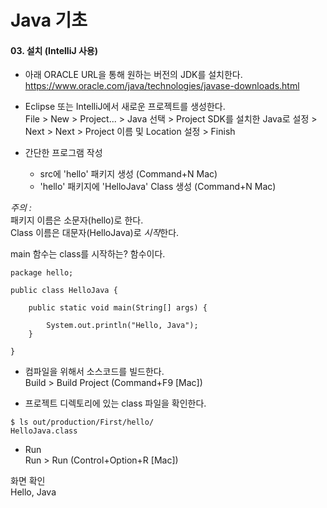 # Java 기초

#### 03. 설치 (IntelliJ 사용)

* 아래 ORACLE URL을 통해 원하는 버전의 JDK를 설치한다.    
https://www.oracle.com/java/technologies/javase-downloads.html

* Eclipse 또는 IntelliJ에서 새로운 프로젝트를 생성한다.    
File > New > Project... > Java 선택 > Project SDK를 설치한 Java로 설정 > Next > Next > Project 이름 및 Location 설정 > Finish

* 간단한 프로그램 작성
    * src에 'hello' 패키지 생성 (Command+N Mac)
    * 'hello' 패키지에 'HelloJava' Class 생성 (Command+N Mac)     

   
*주의 :*  
패키지 이름은 소문자(hello)로 한다.    
Class 이름은 대문자(HelloJava)로 *시작*한다.  
    
main 함수는 class를 시작하는? 함수이다.
```
package hello;

public class HelloJava {

    public static void main(String[] args) {

        System.out.println("Hello, Java");
    }

}
```

* 컴파일을 위해서 소스코드를 빌드한다.  
Build > Build Project (Command+F9 [Mac])    

* 프로젝트 디렉토리에 있는 class 파일을 확인한다.     
```
$ ls out/production/First/hello/
HelloJava.class
```

* Run   
Run > Run (Control+Option+R [Mac])    

화면 확인   
Hello, Java     
    
